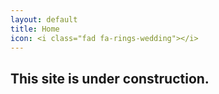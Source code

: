 ```yaml
---
layout: default
title: Home
icon: <i class="fad fa-rings-wedding"></i>
---
```


## This site is under construction.
